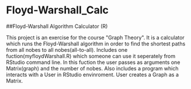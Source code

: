 # Floyd-Warshall_Calc

##Floyd-Warshall Algorithm Calculator (R)

This project is an exercise for the course "Graph Theory". It is a calculator which runs the Floyd-Warshall
algorithm in order to find the shortest paths from all nobes to all nobes(all-to-all).
Includes one fuction(myfloydWarshall.R) which someone can use it seperately from RStudio command line. Ιn this fuction the user passes as arguments one Matrix(graph) and the number of nobes.
Also includes a program which interacts with a User in RStudio envinroment. User creates a Graph as a Matrix.

